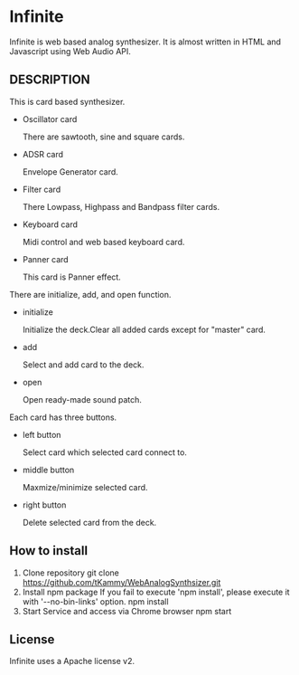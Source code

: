 # Infinite
Infinite is web based analog synthesizer.
It is almost written in HTML and Javascript using Web Audio API.

## DESCRIPTION
This is card based synthesizer.

- Oscillator card

  There are sawtooth, sine and square cards.

- ADSR card

  Envelope Generator card.

- Filter card

  There Lowpass, Highpass and Bandpass filter cards.

- Keyboard card

  Midi control and web based keyboard card.

- Panner card

  This card is Panner effect.
  

There are initialize, add, and open function.
- initialize

  Initialize the deck.Clear all added cards except for "master" card.

- add

  Select and add card to the deck.
  
- open 

  Open ready-made sound patch.


Each card has three buttons.
- left button

  Select card which selected card connect to.

- middle button

  Maxmize/minimize selected card.

- right button

  Delete selected card from the deck.

## How to install
1. Clone repository
    git clone https://github.com/tKammy/WebAnalogSynthsizer.git
2. Install npm package
  If you fail to execute 'npm install', please execute it with '--no-bin-links' option.
    npm install
3. Start Service and access via Chrome browser
    npm start

## License
Infinite uses a Apache license v2. 
